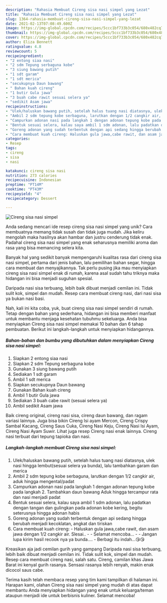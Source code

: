 ```yaml
---
description: "Rahasia Membuat Cireng sisa nasi simpel yang Lezat"
title: "Rahasia Membuat Cireng sisa nasi simpel yang Lezat"
slug: 1364-rahasia-membuat-cireng-sisa-nasi-simpel-yang-lezat
date: 2021-02-13T07:08:49.600Z
image: https://img-global.cpcdn.com/recipes/5ccc1bf733b3c054/680x482cq70/cireng-sisa-nasi-simpel-foto-resep-utama.jpg
thumbnail: https://img-global.cpcdn.com/recipes/5ccc1bf733b3c054/680x482cq70/cireng-sisa-nasi-simpel-foto-resep-utama.jpg
cover: https://img-global.cpcdn.com/recipes/5ccc1bf733b3c054/680x482cq70/cireng-sisa-nasi-simpel-foto-resep-utama.jpg
author: Eliza Bennett
ratingvalue: 4.8
reviewcount: 5
recipeingredient:
- "2 entong siaa nasi"
- "2 sdm Tepung serbaguna kobe"
- "3 siung bawang putih"
- "1 sdt garam"
- "1 sdt merica"
- "secukupnya Daun bawang"
- " Bahan kuah cireng"
- "1 butir Gula jawa"
- "3 buah cabe rawit sesuai selera ya"
- "sedikit Asam jawa"
recipeinstructions:
- "Ulek/haluskan bawang putih, setelah halus tuang nasi diatasnya, ulek nasi hingga lembut(sesuai selera ya bunda), lalu tambahkan garam dan merica"
- "Ambil 2 sdm tepung kobe serbaguna, larutkan dengan 1/2 cangkir air, aduk hingga mengental/padat"
- "Campurkan adonan nasi pada langkah 1 dengan adonan tepung kobe pada langkah 2. Tambahkan daun bawang Aduk hingga tercampur rata dan nasi menjadi padat"
- "Bentuk sesuai selera, kalau saya ambil 1 sdm adonan, lalu padatkan dengan tangan dan gulingkan pada adonan kobe kering, begitu seterusnya hingga adonan habis"
- "Goreng adonan yang sudah terbentuk dengan api sedang hingga berubah menjadi kecoklatan, angkat dan tiriskan"
- "Cara membuat kuah cireng: Haluskan gula jawa,cabe rawit, dan asam jawa dengan 1/2 cangkir air. Slesai..  Selamat mencoba...  Jangan lupa kirim hasil recook nya ya bunda.... Berbagi itu indah...😘😘"
categories:
- Resep
tags:
- cireng
- sisa
- nasi

katakunci: cireng sisa nasi 
nutrition: 273 calories
recipecuisine: Indonesian
preptime: "PT14M"
cooktime: "PT43M"
recipeyield: "4"
recipecategory: Dessert

---
```



![Cireng sisa nasi simpel](https://img-global.cpcdn.com/recipes/5ccc1bf733b3c054/680x482cq70/cireng-sisa-nasi-simpel-foto-resep-utama.jpg)

Anda sedang mencari ide resep cireng sisa nasi simpel yang unik? Cara membuatnya memang tidak susah dan tidak juga mudah. Jika keliru mengolah maka hasilnya akan hambar dan justru cenderung tidak enak. Padahal cireng sisa nasi simpel yang enak seharusnya memiliki aroma dan rasa yang bisa memancing selera kita.

Banyak hal yang sedikit banyak mempengaruhi kualitas rasa dari cireng sisa nasi simpel, pertama dari jenis bahan, lalu pemilihan bahan segar, hingga cara membuat dan menyajikannya. Tak perlu pusing jika mau menyiapkan cireng sisa nasi simpel enak di rumah, karena asal sudah tahu triknya maka hidangan ini bisa menjadi suguhan spesial.

Daripada nasi sisa terbuang, lebih baik dibuat menjadi cemilan ini. Tidak sulit kok, simpel dan mudah. Resep cara membuat cireng nasi, dari nasi sisa ya bukan nasi basi.


Nah, kali ini kita coba, yuk, buat cireng sisa nasi simpel sendiri di rumah. Tetap dengan bahan yang sederhana, hidangan ini bisa memberi manfaat untuk membantu menjaga kesehatan tubuhmu sekeluarga. Anda bisa menyiapkan Cireng sisa nasi simpel memakai 10 bahan dan 6 tahap pembuatan. Berikut ini langkah-langkah untuk menyiapkan hidangannya.

<!--inarticleads1-->

##### Bahan-bahan dan bumbu yang dibutuhkan dalam menyiapkan Cireng sisa nasi simpel:

1. Siapkan 2 entong siaa nasi
1. Siapkan 2 sdm Tepung serbaguna kobe
1. Gunakan 3 siung bawang putih
1. Sediakan 1 sdt garam
1. Ambil 1 sdt merica
1. Siapkan secukupnya Daun bawang
1. Gunakan  Bahan kuah cireng
1. Ambil 1 butir Gula jawa
1. Sediakan 3 buah cabe rawit (sesuai selera ya)
1. Ambil sedikit Asam jawa


Baik cireng original, cireng nasi sisa, cireng daun bawang, dan ragam variasi lainnya. Juga bisa bikin Cireng Isi ayam Mercon, Cireng Crispy Sambal Kacang, Cireng Saus Cuka, Cireng Nasi Keju, Cireng Nasi Isi Ayam, Cireng Nasi Ayam Suwir. Lihat juga resep Cireng nasi enak lainnya. Cireng nasi terbuat dari tepung tapioka dan nasi. 

<!--inarticleads2-->

##### Langkah-langkah membuat Cireng sisa nasi simpel:

1. Ulek/haluskan bawang putih, setelah halus tuang nasi diatasnya, ulek nasi hingga lembut(sesuai selera ya bunda), lalu tambahkan garam dan merica
1. Ambil 2 sdm tepung kobe serbaguna, larutkan dengan 1/2 cangkir air, aduk hingga mengental/padat
1. Campurkan adonan nasi pada langkah 1 dengan adonan tepung kobe pada langkah 2. Tambahkan daun bawang Aduk hingga tercampur rata dan nasi menjadi padat
1. Bentuk sesuai selera, kalau saya ambil 1 sdm adonan, lalu padatkan dengan tangan dan gulingkan pada adonan kobe kering, begitu seterusnya hingga adonan habis
1. Goreng adonan yang sudah terbentuk dengan api sedang hingga berubah menjadi kecoklatan, angkat dan tiriskan
1. Cara membuat kuah cireng: - Haluskan gula jawa,cabe rawit, dan asam jawa dengan 1/2 cangkir air. Slesai.. -  - Selamat mencoba... -  - Jangan lupa kirim hasil recook nya ya bunda.... - Berbagi itu indah...😘😘


Kreasikan aja jadi cemilan gurih yang gampang Daripada nasi sisa terbuang, lebih baik dibuat menjadi cemilan ini. Tidak sulit kok, simpel dan mudah. Resep cara membuat cireng nasi, salah satu. Cireng, camilan khas Jawa Barat ini kenyal gurih rasanya. Sensasi rasanya lebih renyah, makin enak dicocol saus cabe. 

Terima kasih telah membaca resep yang tim kami tampilkan di halaman ini. Harapan kami, olahan Cireng sisa nasi simpel yang mudah di atas dapat membantu Anda menyiapkan hidangan yang enak untuk keluarga/teman ataupun menjadi ide untuk berbisnis kuliner. Selamat mencoba!
